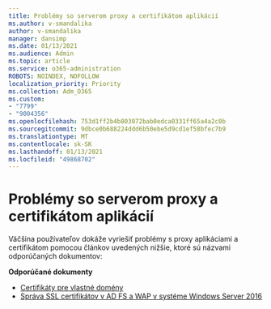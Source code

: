 ```yaml
---
title: Problémy so serverom proxy a certifikátom aplikácií
ms.author: v-smandalika
author: v-smandalika
manager: dansimp
ms.date: 01/13/2021
ms.audience: Admin
ms.topic: article
ms.service: o365-administration
ROBOTS: NOINDEX, NOFOLLOW
localization_priority: Priority
ms.collection: Adm_O365
ms.custom:
- "7799"
- "9004356"
ms.openlocfilehash: 753d1ff2b4b803072bab0edca0331ff65a4a2c0b
ms.sourcegitcommit: 9dbce0b688224ddd6b50ebe5d9cd1ef58bfec7b9
ms.translationtype: MT
ms.contentlocale: sk-SK
ms.lasthandoff: 01/13/2021
ms.locfileid: "49868702"
---
```

# <a name="application-proxy-and-certificate-issues"></a>Problémy so serverom proxy a certifikátom aplikácií

Väčšina používateľov dokáže vyriešiť problémy s proxy aplikáciami a certifikátom pomocou článkov uvedených nižšie, ktoré sú názvami odporúčaných dokumentov:

**Odporúčané dokumenty**

- [Certifikáty pre vlastné domény](https://docs.microsoft.com/azure/active-directory/manage-apps/application-proxy-configure-custom-domain#certificates-for-custom-domains)
- [Správa SSL certifikátov v AD FS a WAP v systéme Windows Server 2016](https://docs.microsoft.com/windows-server/identity/ad-fs/operations/manage-ssl-certificates-ad-fs-wap)


